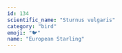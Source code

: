 ```yaml
---
id: 134
scientific_name: "Sturnus vulgaris"
category: "bird"
emoji: "🐦"
name: "European Starling"
---
```

